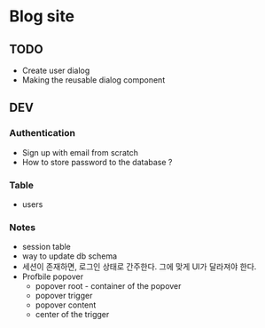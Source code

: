 # Blog site

## TODO

- Create user dialog
- Making the reusable dialog component

## DEV

### Authentication

- Sign up with email from scratch
- How to store password to the database ?

### Table

- users

### Notes

- session table
- way to update db schema
- 세션이 존재하면, 로그인 상태로 간주한다. 그에 맞게 UI가 달라져야 한다.
- Profbile popover
  - popover root - container of the popover
  - popover trigger
  - popover content
  - center of the trigger
